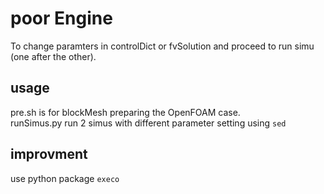 # poor Engine

To change paramters in controlDict or fvSolution and proceed to run simu (one after the other).

## usage
pre.sh is for blockMesh preparing the OpenFOAM case.   
runSimus.py run 2 simus with different parameter setting using `sed`

## improvment
use python package `execo`
